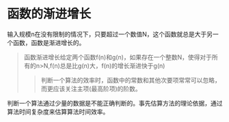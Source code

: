 # 函数的渐进增长

输入规模n在没有限制的情况下，只要超过一个数值N，这个函数就总是大于另一个函数，函数是渐进增长的。

> 函数渐进增长给定两个函数f(n)和g(n)，如果存在一个整数N，使得对于所有的n>N,f(n)总是比g(n)大，f(n)的增长渐进快于g(n)
>> 判断一个算法的效率时，函数中的常数和其他次要项常常可以忽略，而更应该关注主项(最高阶项)的阶数。

判断一个算法通过少量的数据是不能正确判断的。事先估算方法的理论依据，通过算法时间复杂度来估算算法时间效率。
